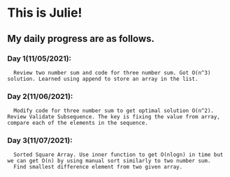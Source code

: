 # This is Julie! 

## My daily progress are as follows.
 ### Day 1(11/05/2021): 
      Review two number sum and code for three number sum. Got O(n^3) solution. Learned using append to store an array in the list.
 ### Day 2(11/06/2021): 
      Modify code for three number sum to get optimal solution O(n^2). Review Validate Subsequence. The key is fixing the value from array, compare each of the elements in the sequence.
 ### Day 3(11/07/2021): 
      Sorted Square Array. Use inner function to get O(nlogn) in time but we can get O(n) by using manual sort similarly to two number sum. 
      Find smallest difference element from two given array. 
 
